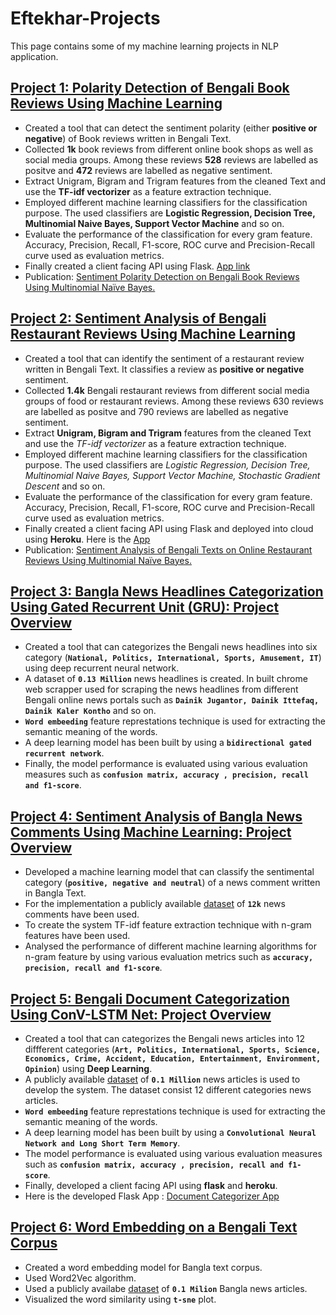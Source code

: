 # Eftekhar-Projects
This page contains some of my machine learning projects in NLP application.

## [Project 1: Polarity Detection of Bengali Book Reviews Using Machine Learning](https://github.com/eftekhar13/Bengali-Book-Reviews)
- Created a tool that can detect the sentiment polarity (either **positive or negative**) of Book reviews written in Bengali Text. 
- Collected **1k** book reviews from different online book shops as well as social media groups. Among these reviews **528** reviews are labelled as positve and **472** reviews are labelled as negative sentiment.
- Extract Unigram, Bigram and Trigram features from the cleaned Text and use the **TF-idf vectorizer** as a feature extraction technique.
- Employed different machine learning classifiers for the classification purpose. The used classifiers are **Logistic Regression, Decision Tree, Multinomial Naive Bayes, Support Vector Machine** and so on.
- Evaluate the performance of the classification for every gram feature. Accuracy, Precision, Recall, F1-score, ROC curve and Precision-Recall curve used as evaluation metrics.
- Finally created a client facing API using Flask. [App link](https://sa-book-review.herokuapp.com/)
- Publication: [Sentiment Polarity Detection on Bengali Book Reviews Using Multinomial Naïve Bayes.](https://www.researchgate.net/publication/342673109_Sentiment_Polarity_Detection_on_Bengali_Book_Reviews_Using_Multinomial_Naive_Bayes)



## [Project 2: Sentiment Analysis of Bengali Restaurant Reviews Using Machine Learning](https://github.com/eftekhar13/Bengali-Restaurant-Reviews)
- Created a tool that can identify the sentiment of a restaurant review written in Bengali Text. It classifies a review as **positive or negative** sentiment.   
- Collected **1.4k** Bengali restaurant reviews from different social media groups of food or restaurant reviews. Among these reviews 630 reviews are labelled as positve and 790 reviews are labelled as negative sentiment.
- Extract **Unigram, Bigram and Trigram** features from the cleaned Text and use the *TF-idf vectorizer* as a feature extraction technique.
- Employed different machine learning classifiers for the classification purpose. The used classifiers are *Logistic Regression, Decision Tree, Multinomial Naive Bayes, Support Vector Machine, Stochastic Gradient Descent* and so on.
- Evaluate the performance of the classification for every gram feature. Accuracy, Precision, Recall, F1-score, ROC curve and Precision-Recall curve used as evaluation metrics.
- Finally created a client facing API using Flask and deployed into cloud using **Heroku**. Here is the [App](https://sa-restaurant-reviews.herokuapp.com/)
- Publication: [Sentiment Analysis of Bengali Texts on Online Restaurant Reviews Using Multinomial Naïve Bayes.](https://ieeexplore.ieee.org/abstract/document/8934655)



## [Project 3: Bangla News Headlines Categorization Using Gated Recurrent Unit (GRU): Project Overview](https://github.com/eftekhar13/Bangla-News-Headlines-Categorization)
- Created a tool that can categorizes the Bengali news headlines into six category (**`National, Politics, International, Sports, Amusement, IT`**) using deep recurrent neural network.
- A dataset of **`0.13 Million`** news headlines is created. In built chrome web scrapper used for scraping the news headlines from different Bengali online news portals such as **`Dainik Jugantor, Dainik Ittefaq, Dainik Kaler Kontho`** and so on.    
- **`Word embeeding`** feature represtations technique is used for extracting the semantic meaning of the words.
- A deep learning model has been built by using a **`bidirectional gated recurrent network`**.
- Finally, the model performance is evaluated using various evaluation measures such as **`confusion matrix, accuracy , precision, recall and f1-score`**.  



## [Project 4: Sentiment Analysis of Bangla News Comments Using Machine Learning: Project Overview](https://github.com/eftekhar13/Bangla-News-Comments)
- Developed a machine learning model that can classify the sentimental category (**`positive, negative and neutral`**) of a news comment written in Bangla Text.
- For the implementation a publicly available [dataset](https://data.mendeley.com/datasets/n53xt69gnf/3) of **`12k`** news comments have been used. 
- To create the system TF-idf feature extraction technique with n-gram features have been used.
- Analysed the performance of different machine learning algorithms for n-gram feature by using various evaluation metrics such as **`accuracy, precision, recall and f1-score`**.


## [Project 5: Bengali Document Categorization Using ConV-LSTM Net: Project Overview](https://github.com/eftekhar13/Bengali-Document-Categorization)

- Created a tool that can categorizes the Bengali news articles into 12 diffferent categories (**`Art, Politics, International, Sports, Science, Economics, Crime, Accident, Education, Entertainment, Environment, Opinion`**) using **Deep Learning**.
- A publicly available [dataset](https://data.mendeley.com/datasets/xp92jxr8wn/2) of **`0.1 Million`** news articles is used to develop the system. The dataset consist 12 different categories news articles.      
- **`Word embeeding`** feature represtations technique is used for extracting the semantic meaning of the words.
- A deep learning model has been built by using a **`Convolutional Neural Network and Long Short Term Memory`**.
- The model performance is evaluated using various evaluation measures such as **`confusion matrix, accuracy , precision, recall and f1-score`**.
- Finally, developed a client facing API using **flask** and **heroku**.
- Here is the developed Flask App : [Document Categorizer App](https://bangla-document-categorization.herokuapp.com/)

## [Project 6: Word Embedding on a Bengali Text Corpus](https://github.com/eftekhar13/Word-Embedding-on-Bangla-Text)
- Created a word embedding model for Bangla text corpus.
- Used Word2Vec algorithm.
- Used a publicly availabe [dataset](https://data.mendeley.com/datasets/xp92jxr8wn/2) of **`0.1 Milion`** Bangla news articles.
- Visualized the word similarity using **`t-sne`** plot. 



